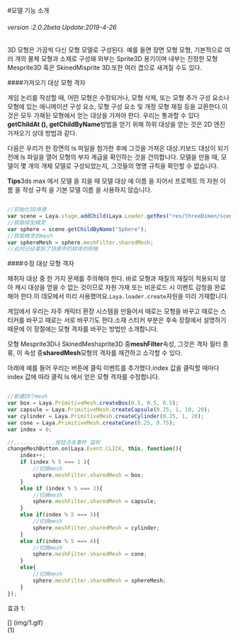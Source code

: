 #모델 기능 소개

###### *version :2.0.2beta   Update:2019-4-26*

3D 모형은 가끔씩 다신 모형 모델로 구성된다. 예를 들면 장면 모형 모형, 기본적으로 여러 개의 물체 모형과 소재로 구성돼 외부는 Sprite3D 용기이며 내부는 진정한 모형 Mesprite3D 혹은 SkinedMisprite 3D.또한 여러 겹으로 새겨질 수도 있다.

####가져오기 대상 모형 격자

게임 논리를 작성할 때, 어떤 모형은 수정되거나, 모형 삭제, 또는 모형 추가 구성 요소나 모형에 있는 애니메이션 구성 요소, 모형 구성 요소 및 개정 모형 재질 등을 교환한다.이것은 모두 가재된 모형에서 얻는 대상을 가져야 한다. 우리는 통과할 수 있다**getChildAt (), getChildByName**방법을 얻기 위해 하위 대상을 얻는 것은 2D 엔진 가져오기 상대 방법과 같다.

다음은 우리가 한 장면의 ls 파일을 첨가한 후에 그것을 가져온 대상.키보드 대상이 되기 전에 ls 파일을 열어 모형의 부자 계급을 확인하는 것을 건의합니다. 모델을 만들 때, 모델이 몇 개의 개체 모델로 구성되었는지, 그것들의 명명 규칙을 확인할 수 없습니다.

**Tips**3ds max 에서 모델 을 지을 때 모델 대상 에 이름 을 지어서 프로젝트 의 자원 이름 을 작성 규칙 을 기본 모델 이름 을 사용하지 않습니다.


```typescript

//初始化3D场景
var scene = Laya.stage.addChild(Laya.Loader.getRes("res/threeDimen/scene/ChangeMaterialDemo/Conventional/scene.ls"));
//获取球型精灵
var sphere = scene.getChildByName("Sphere");
//获取精灵的mesh
var sphereMesh = sphere.meshFilter.sharedMesh;
//此时已经拿到了场景中的球体的网格
```




####수정 대상 모형 격자

채취자 대상 중 한 가지 문제를 주의해야 한다. 바로 모형과 재질의 재질이 적용되지 않아 캐시 대상을 얻을 수 없는 것이므로 자원 가재 또는 비운로드 시 이벤트 감청을 완료해야 한다.이 데모에서 미리 사용했어요.`Laya.loader.create`자원을 미리 가재합니다.

게임에서 우리는 자주 캐릭터 환장 시스템을 만들어서 때로는 모형을 바꾸고 때로는 스티커를 바꾸고 때로는 서로 바꾸기도 한다.소재 스티커 부분은 후속 장절에서 설명하기 때문에 이 장절에는 모형 격자를 바꾸는 방법만 소개합니다.

모형 Mesprite3D나 SkinedMeshsprite3D 중**meshFilter**속성, 그것은 격자 필터 종류, 이 속성 중**sharedMesh**모형의 격자를 재건하고 소각할 수 있다.

아래에 예를 들어 우리는 버튼에 클릭 이벤트를 추가했다.index 값을 클릭할 때마다 index 값에 따라 클릭 ls 에서 얻은 모형 격자를 수정합니다.


```typescript

//新建四个mesh
var box = Laya.PrimitiveMesh.createBox(0.5, 0.5, 0.5);
var capsule = Laya.PrimitiveMesh.createCapsule(0.25, 1, 10, 20);
var cylinder = Laya.PrimitiveMesh.createCylinder(0.25, 1, 20);
var cone = Laya.PrimitiveMesh.createCone(0.25, 0.75);
var index = 0;

//.............按钮点击事件 监听
changeMeshButton.on(Laya.Event.CLICK, this, function(){
    index++;
    if (index % 5 === 1 ){
        //切换mesh
        sphere.meshFilter.sharedMesh = box;
    }
    else if (index % 5 === 2){
        //切换mesh
        sphere.meshFilter.sharedMesh = capsule;
    }
    else if(index % 5 === 3){
        //切换mesh
        sphere.meshFilter.sharedMesh = cylinder;
    }
    else if(index % 5 === 4){
        //切换mesh
        sphere.meshFilter.sharedMesh = cone;
    }
    else{
        //切换mesh
        sphere.meshFilter.sharedMesh = sphereMesh;
    }
});
```


효과 1:

[] (img/1.gif)<br>(1)